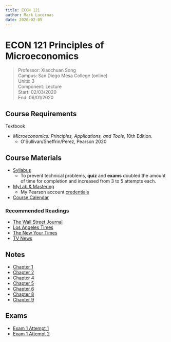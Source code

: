 ```yaml
---
title: ECON 121
author: Mark Lucernas
date: 2020-02-05
---
```


# ECON 121 Principles of Microeconomics
> Professor: Xiaochuan Song<br>
> Campus: San Diego Mesa College (online)<br>
> Units: 3<br>
> Component: Lecture<br>
> Start: 02/03/2020<br>
> End: 06/01/2020<br>

## Course Requirements

Textbook

  - _Microeconomics: Principles, Applications, and Tools,_ 10th Edition.
    * O'Sullivan/Sheffrin/Perez, Pearson 2020

## Course Materials

  - [Syllabus](file:../../../files/spring-2020/ECON-121/econ-121_syllabus.pdf)
    * To prevent technical problems, **quiz** and **exams** doubled the amount
      of time for completion and increased from 3 to 5 attempts each.
  - [MyLab & Mastering](https://portal.mypearson.com/course-home)
    * My Pearson account [credentials](vfile:../../../files/spring-2020/ECON-121/pearson_account.txt)
  - [Course Calendar](file:../../../files/spring-2020/ECON-121/calendar.pdf)

### Recommended Readings

  - [The Wall Street Journal](https://www.wsj.com/)
  - [Los Angeles Times](https://www.latimes.com/)
  - [The New Your Times](https://www.nytimes.com/)
  - [TV News](https://www.msn.com/)

## Notes

  - [Chapter 1](notes/ch-1)
  - [Chapter 2](notes/ch-2)
  - [Chapter 4](notes/ch-4)
  - [Chapter 5](notes/ch-5)
  - [Chapter 6](notes/ch-6)
  - [Chapter 8](notes/ch-8)
  - [Chapter 9](notes/ch-9)

## Exams

  - [Exam 1 Attempt 1](exams/exam-1_a1)
  - [Exam 1 Attempt 2](exams/exam-1_a2)
